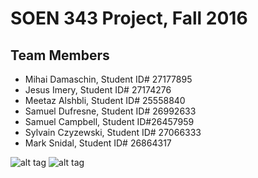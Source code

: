 # SOEN 343 Project, Fall 2016
## Team Members
- Mihai Damaschin, Student ID# 27177895
- Jesus Imery, Student ID# 27174276
- Meetaz Alshbli, Student ID# 25558840
- Samuel Dufresne, Student ID# 26992633
- Samuel Campbell, Student ID#26457959
- Sylvain Czyzewski, Student ID# 27066333
- Mark Snidal, Student ID# 26864317

![alt tag](https://github.com/Yisas/SOEN343Project/blob/master/Documentation/Project%20Description/Project-1.png)
![alt tag](https://github.com/Yisas/SOEN343Project/blob/master/Documentation/Project%20Description/Project-2.png)